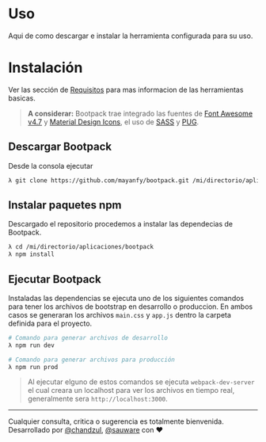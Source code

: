 # Uso

Aqui de como descargar e instalar la herramienta configurada para su uso.

# Instalación

Ver las sección de [Requisitos](https://github.com/mayanfy/bootstrap-webpack-tutorial/blob/master/capitulos/1-primeros-pasos/1-requisitos.md) para mas informacion de las herramientas basicas.

> **A considerar:** Bootpack trae integrado las fuentes de [Font Awesome v4.7](https://fontawesome.com/v4.7.0/) y [Material Design Icons](https://materialdesignicons.com/), el uso de [SASS](https://sass-lang.com/) y [PUG](https://pugjs.org/api/getting-started.html).

## Descargar Bootpack

Desde la consola ejecutar

```bash
λ git clone https://github.com/mayanfy/bootpack.git /mi/directorio/aplicaciones/bootpack
```

## Instalar paquetes npm

Descargado el repositorio procedemos a instalar las dependecias de Bootpack. 

```bash
λ cd /mi/directorio/aplicaciones/bootpack
λ npm install
```

## Ejecutar Bootpack

Instaladas las dependencias se ejecuta uno de los siguientes comandos para tener los archivos de bootstrap en desarrollo o produccion. En ambos casos se generaran los archivos `main.css` y `app.js` dentro la carpeta definida para el proyecto.

```bash
# Comando para generar archivos de desarrollo
λ npm run dev

# Comando para generar archivos para producción
λ npm run prod
```

> Al ejecutar elguno de estos comandos se ejecuta `webpack-dev-server` el cual creara un localhost para ver los archivos en tiempo real, generalmente sera `http://localhost:3000`.

***

Cualquier consulta, critica o sugerencia es totalmente bienvenida. Desarrollado por [@chandzul](https://chandzul.com), [@sauware](https://sauware.com) con :heart: